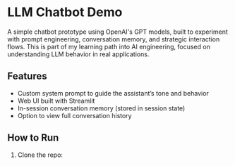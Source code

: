 # LLM Chatbot Demo

A simple chatbot prototype using OpenAI's GPT models, built to experiment with prompt engineering, conversation memory, and strategic interaction flows. This is part of my learning path into AI engineering, focused on understanding LLM behavior in real applications.

## Features
- Custom system prompt to guide the assistant’s tone and behavior
- Web UI built with Streamlit
- In-session conversation memory (stored in session state)
- Option to view full conversation history

## How to Run
1. Clone the repo:
